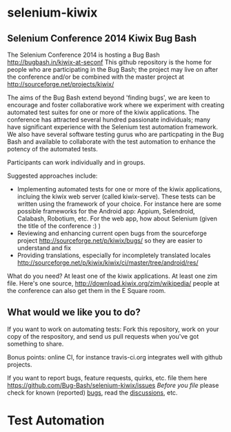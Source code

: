 selenium-kiwix
==============

Selenium Conference 2014 Kiwix Bug Bash
---------------------------------------
The Selenium Conference 2014 is hosting a Bug Bash http://bugbash.in/kiwix-at-seconf This github repository is the home for people who are participating in the Bug Bash; the project may live on after the conference and/or be combined with the master project at http://sourceforge.net/projects/kiwix/

The aims of the Bug Bash extend beyond 'finding bugs', we are keen to encourage and foster collaborative work where we experiment with creating automated test suites for one or more of the kiwix applications. The conference has attracted several hundred passionate individuals; many have significant experience with the Selenium test automation framework. We also have several software testing gurus who are particpating in the Bug Bash and available to collaborate with the test automation to enhance the potency of the automated tests.

Participants can work individually and in groups. 

Suggested approaches include: 
   * Implementing automated tests for one or more of the kiwix applications, incluing the kiwix web server (called kiwix-serve). These tests can be written using the framework of your choice. For instance here are some possible frameworks for the Android app: Appium, Selendroid, Calabash, Robotium, etc. For the web app, how about Selenium (given the title of the conference :) )
   * Reviewing and enhancing current open bugs from the sourceforge project http://sourceforge.net/p/kiwix/bugs/ so they are easier to understand and fix
   * Providing translations, especially for incompletely translated locales http://sourceforge.net/p/kiwix/kiwix/ci/master/tree/android/res/

What do you need?
At least one of the kiwix applications. 
At least one zim file. Here's one source, http://download.kiwix.org/zim/wikipedia/ people at the conference can also get them in the E Square room.

What would we like you to do?
-----------------------------
If you want to work on automating tests: Fork this repository, work on your copy of the respository, and send us pull requests when you've got something to share.

Bonus points: online CI, for instance travis-ci.org integrates well with github projects.

If you want to report bugs, feature requests, quirks, etc. file them here https://github.com/Bug-Bash/selenium-kiwix/issues *Before you file* please check for known (reported) [bugs](http://sourceforge.net/p/kiwix/bugs/ "List of Kiwix bugs on SourceForge"), read the [discussions](http://sourceforge.net/p/kiwix/discussion/ "Discussions on SourceForge for Kiwix"), etc.

Test Automation
===============






